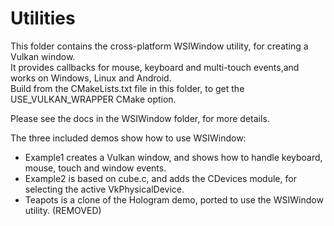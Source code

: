# Utilities

This folder contains the cross-platform WSIWindow utility, for creating a Vulkan window.  
It provides callbacks for mouse, keyboard and multi-touch events,and works on Windows, Linux and Android.  
Build from the CMakeLists.txt file in this folder, to get the USE_VULKAN_WRAPPER CMake option.  

Please see the docs in the WSIWindow folder, for more details.

The three included demos show how to use WSIWindow:

 - Example1 creates a Vulkan window, and shows how to handle keyboard, mouse, touch and window events.
 - Example2 is based on cube.c, and adds the CDevices module, for selecting the active VkPhysicalDevice.
 - Teapots is a clone of the Hologram demo, ported to use the WSIWindow utility. (REMOVED)
